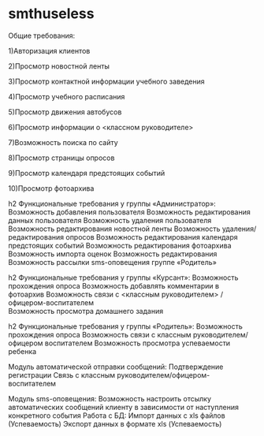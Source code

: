 # smthuseless
Общие требования:

1)Авторизация клиентов

2)Просмотр новостной ленты

3)Просмотр контактной информации учебного заведения

4)Просмотр учебного расписания

5)Просмотр движения автобусов

6)Просмотр информации о <классном руководителе>

7)Возможность поиска по сайту

8)Просмотр страницы опросов

9)Просмотр календаря предстоящих событий

10)Просмотр фотоархива



h2 Функциональные требования у группы «Администратор»:
Возможность добавления пользователя
Возможность редактирования данных пользователя
Возможность удаления пользователя
Возможность редактирования новостной ленты
Возможность удаления/редактирования опросов
Возможность редактирования календаря предстоящих событий
Возможность редактирования фотоархива
Возможность импорта оценок
Возможность редактирования
Возможность рассылки sms-оповещения группе «Родитель»


h2 Функциональные требования у группы «Курсант»:
Возможность прохождения опроса
Возможность добавлять комментарии в фотоархив
Возможность связи с <классным руководителем> / офицером-воспитателем  
Возможность просмотра домашнего задания


h2 Функциональные требования у группы «Родитель»:
Возможность прохождения опроса
Возможность связи с классным руководителем/офицером воспитателем
Возможность просмотра успеваемости ребенка





Модуль автоматической отправки сообщений:
Подтверждение регистрации 
Связь с классным руководителем/офицером-воспитателем 

Модуль sms-оповещения:
Возможность настроить отсылку автоматических сообщений клиенту в зависимости от наступления конкретного события
Работа с БД:
Импорт данных с xls файлов (Успеваемость)
Экспорт данных в формате xls (Успеваемость)
